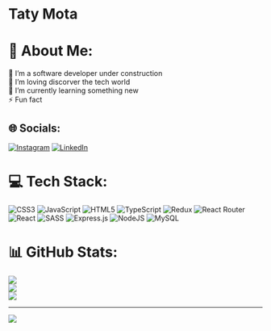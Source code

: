 # Taty Mota

# 💫 About Me:
🔭 I’m a software developer under construction<br>🤝 I’m loving discorver the tech world <br>🌱 I’m currently learning something new<br>⚡ Fun fact


## 🌐 Socials:
[![Instagram](https://img.shields.io/badge/Instagram-%23E4405F.svg?logo=Instagram&logoColor=white)](https://instagram.com/tatymota) [![LinkedIn](https://img.shields.io/badge/LinkedIn-%230077B5.svg?logo=linkedin&logoColor=white)](https://linkedin.com/in/tatyanna17mota) 

# 💻 Tech Stack:
![CSS3](https://img.shields.io/badge/css3-%231572B6.svg?style=for-the-badge&logo=css3&logoColor=white) ![JavaScript](https://img.shields.io/badge/javascript-%23323330.svg?style=for-the-badge&logo=javascript&logoColor=%23F7DF1E) ![HTML5](https://img.shields.io/badge/html5-%23E34F26.svg?style=for-the-badge&logo=html5&logoColor=white) ![TypeScript](https://img.shields.io/badge/typescript-%23007ACC.svg?style=for-the-badge&logo=typescript&logoColor=white) ![Redux](https://img.shields.io/badge/redux-%23593d88.svg?style=for-the-badge&logo=redux&logoColor=white) ![React Router](https://img.shields.io/badge/React_Router-CA4245?style=for-the-badge&logo=react-router&logoColor=white) ![React](https://img.shields.io/badge/react-%2320232a.svg?style=for-the-badge&logo=react&logoColor=%2361DAFB) ![SASS](https://img.shields.io/badge/SASS-hotpink.svg?style=for-the-badge&logo=SASS&logoColor=white) ![Express.js](https://img.shields.io/badge/express.js-%23404d59.svg?style=for-the-badge&logo=express&logoColor=%2361DAFB) ![NodeJS](https://img.shields.io/badge/node.js-6DA55F?style=for-the-badge&logo=node.js&logoColor=white) ![MySQL](https://img.shields.io/badge/mysql-%2300f.svg?style=for-the-badge&logo=mysql&logoColor=white)
# 📊 GitHub Stats:
![](https://github-readme-stats.vercel.app/api?username=tatymota&theme=onedark&hide_border=false&include_all_commits=false&count_private=false)<br/>
![](https://github-readme-streak-stats.herokuapp.com/?user=tatymota&theme=onedark&hide_border=false)<br/>
![](https://github-readme-stats.vercel.app/api/top-langs/?username=tatymota&theme=onedark&hide_border=false&include_all_commits=false&count_private=false&layout=compact)

---
[![](https://visitcount.itsvg.in/api?id=tatymota&icon=0&color=0)](https://visitcount.itsvg.in)
